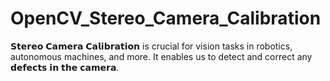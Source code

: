 # OpenCV_Stereo_Camera_Calibration
𝗦𝘁𝗲𝗿𝗲𝗼 𝗖𝗮𝗺𝗲𝗿𝗮 𝗖𝗮𝗹𝗶𝗯𝗿𝗮𝘁𝗶𝗼𝗻 is crucial for vision tasks in robotics, autonomous machines, and more. It enables us to detect and correct any 𝗱𝗲𝗳𝗲𝗰𝘁𝘀 𝗶𝗻 𝘁𝗵𝗲 𝗰𝗮𝗺𝗲𝗿𝗮.
